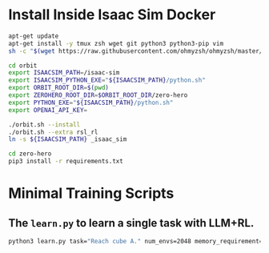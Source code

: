 
# Install Inside Isaac Sim Docker

```bash
apt-get update
apt-get install -y tmux zsh wget git python3 python3-pip vim
sh -c "$(wget https://raw.githubusercontent.com/ohmyzsh/ohmyzsh/master/tools/install.sh -O -)"

cd orbit
export ISAACSIM_PATH=/isaac-sim
export ISAACSIM_PYTHON_EXE="${ISAACSIM_PATH}/python.sh"
export ORBIT_ROOT_DIR=$(pwd)
export ZEROHERO_ROOT_DIR=$ORBIT_ROOT_DIR/zero-hero
export PYTHON_EXE="${ISAACSIM_PATH}/python.sh"
export OPENAI_API_KEY=

./orbit.sh --install
./orbit.sh --extra rsl_rl
ln -s ${ISAACSIM_PATH} _isaac_sim

cd zero-hero
pip3 install -r requirements.txt

```


# Minimal Training Scripts

## The `learn.py` to learn a single task with LLM+RL.
```bash
python3 learn.py task="Reach cube A." num_envs=2048 memory_requirement=8 min_gpu_mem=8 temperature=0.7
```